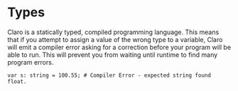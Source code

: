 # Types

Claro is a statically typed, compiled programming language. This means that if you attempt to assign a value of the
wrong type to a variable, Claro will emit a compiler error asking for a correction before your program will be able to
run. This will prevent you from waiting until runtime to find many program errors.

```
var s: string = 100.55; # Compiler Error - expected string found float.
```